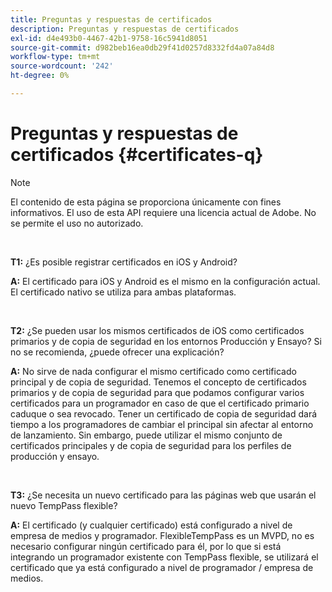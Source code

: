```yaml
---
title: Preguntas y respuestas de certificados
description: Preguntas y respuestas de certificados
exl-id: d4e493b0-4467-42b1-9758-16c5941d8051
source-git-commit: d982beb16ea0db29f41d0257d8332fd4a07a84d8
workflow-type: tm+mt
source-wordcount: '242'
ht-degree: 0%

---
```


# Preguntas y respuestas de certificados {#certificates-q}

>[!NOTE]
>
>El contenido de esta página se proporciona únicamente con fines informativos. El uso de esta API requiere una licencia actual de Adobe. No se permite el uso no autorizado.

</br>

**T1:** ¿Es posible registrar certificados en iOS y Android?

**A:** El certificado para iOS y Android es el mismo en la configuración actual. El certificado nativo se utiliza para ambas plataformas.

</br>

**T2:** ¿Se pueden usar los mismos certificados de iOS como certificados primarios y de copia de seguridad en los entornos Producción y Ensayo? Si no se recomienda, ¿puede ofrecer una explicación?

**A:** No sirve de nada configurar el mismo certificado como certificado principal y de copia de seguridad. Tenemos el concepto de certificados primarios y de copia de seguridad para que podamos configurar varios certificados para un programador en caso de que el certificado primario caduque o sea revocado. Tener un certificado de copia de seguridad dará tiempo a los programadores de cambiar el principal sin afectar al entorno de lanzamiento. Sin embargo, puede utilizar el mismo conjunto de certificados principales y de copia de seguridad para los perfiles de producción y ensayo.

</br>

**T3:** ¿Se necesita un nuevo certificado para las páginas web que usarán el nuevo TempPass flexible?

**A:** El certificado (y cualquier certificado) está configurado a nivel de empresa de medios y programador. FlexibleTempPass es un MVPD, no es necesario configurar ningún certificado para él, por lo que si está integrando un programador existente con TempPass flexible, se utilizará el certificado que ya está configurado a nivel de programador / empresa de medios.
